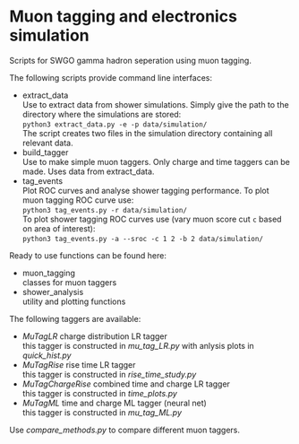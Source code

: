 # Muon tagging and electronics simulation

Scripts for SWGO gamma hadron seperation using muon tagging.

The following scripts provide command line interfaces:
* extract_data  
    Use to extract data from shower simulations. Simply give the path to the directory where the simulations are stored:  
    `python3 extract_data.py -e -p data/simulation/`  
    The script creates two files in the simulation directory containing all relevant data.
* build_tagger  
    Use to make simple muon taggers. Only charge and time taggers can be made. Uses data from extract_data.
* tag_events  
    Plot ROC curves and analyse shower tagging performance. To plot muon tagging ROC curve use:  
    `python3 tag_events.py -r data/simulation/`  
    To plot shower tagging ROC curves use (vary muon score cut `c` based on area of interest):  
    `python3 tag_events.py -a --sroc -c 1 2 -b 2 data/simulation/`

Ready to use functions can be found here:
* muon_tagging  
    classes for muon taggers
* shower_analysis  
    utility and plotting functions

The following taggers are available:
* *MuTagLR* charge distribution LR tagger  
    this tagger is constructed in *mu_tag_LR.py* with anlysis plots in *quick_hist.py*
* *MuTagRise* rise time LR tagger  
    this tagger is constructed in *rise_time_study.py*
* *MuTagChargeRise* combined time and charge LR tagger  
    this tagger is constructed in *time_plots.py*  
* *MuTagML* time and charge ML tagger (neural net)  
    this tagger is constructed in *mu_tag_ML.py*

Use *compare_methods.py* to compare different muon taggers.
